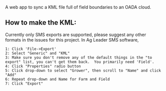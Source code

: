 A web app to sync a KML file full of field boundaries to an OADA cloud.

## How to make the KML:

Currently only SMS exports are supported, please suggest any other formats in the issues for this project.
In Ag Leader SMS software,
```
1: Click 'File->Export'
2: Select "Generic" and "KML"
3: Make sure you don't remove any of the default things in the "to export" list, you can't get them back.  You primarily need 'Field'.
4: Click "Properties" radio button
5: Click drop-down to select "Grower", then scroll to "Name" and click "Add"
6: Repeat drop-down and Name for Farm and Field
7: Click "Export"
```


